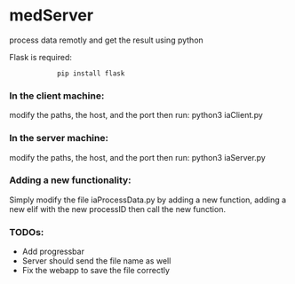 # medServer
process data remotly and get the result using python

Flask is required: 

                pip install flask


### In the client machine:                 
 
 modify the paths, the host, and the port then run:
 python3 iaClient.py


### In the server machine:                 

modify the paths, the host, and the port then run:
 python3 iaServer.py



### Adding a new functionality: 

Simply modify the file iaProcessData.py by adding a new function, adding a new elif with the new processID then call the new function. 

### TODOs:

- Add progressbar
- Server should send the file name as well
- Fix the webapp to save the file correctly





